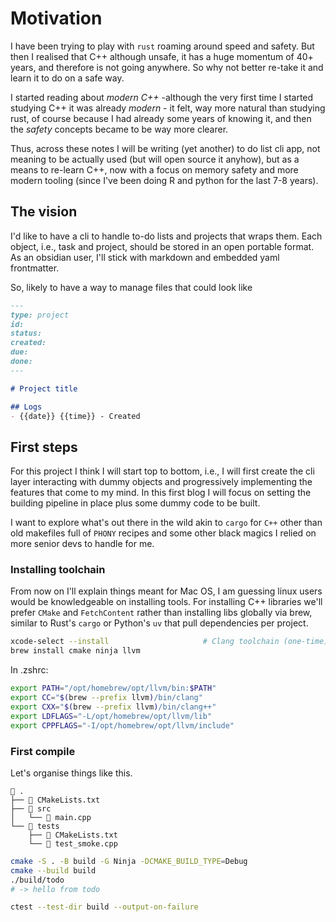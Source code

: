 # Motivation

I have been trying to play with `rust` roaming around speed and safety. But then I realised that C++
although unsafe, it has a huge momentum of 40+ years, and therefore is not going anywhere. So why not
better re-take it and learn it to do on a safe way. 

I started reading about _modern C++_ -although the very first time I started studying C++ it was
already _modern_ - it felt, way more natural than studying rust, of course because I had already
some years of knowing it, and then the _safety_ concepts became to be way more clearer. 

Thus, across these notes I will be writing (yet another) to do list cli app, not meaning to be
actually used (but will open source it anyhow), but as a means to re-learn C++, now with a focus on
memory safety and more modern tooling (since I've been doing R and python for the last 7-8 years).

## The vision

I'd like to have a cli to handle to-do lists and projects that wraps them. Each object, i.e., task
and project, should be stored in an open portable format. As an obsidian user, I'll stick with
markdown and embedded yaml frontmatter. 

So, likely to have a way to manage files that could look like 

```markdown
---
type: project
id:
status:
created:
due:
done:
---

# Project title

## Logs
- {{date}} {{time}} - Created

```

## First steps

For this project I think I will start top to bottom, i.e., I will first create the cli layer
interacting with dummy objects and progressively implementing the features that come to my mind. In
this first blog I will focus on setting the building pipeline in place plus some dummy code to be
built. 

I want to explore what's out there in the wild akin to `cargo` for `C++` other than old makefiles
full of `PHONY` recipes and some other black magics I relied on more senior devs to handle for me. 


### Installing toolchain 

From now on I'll explain things meant for Mac OS, I am guessing linux users would be knowledgeable
on installing tools. For installing C++ libraries we'll prefer `CMake` and `FetchContent` rather
than installing libs globally via brew, similar to Rust's `cargo` or Python's `uv` that pull
dependencies per project.

```bash
xcode-select --install                     # Clang toolchain (one-time)
brew install cmake ninja llvm
```
In .zshrc: 

```bash
export PATH="/opt/homebrew/opt/llvm/bin:$PATH"
export CC="$(brew --prefix llvm)/bin/clang"
export CXX="$(brew --prefix llvm)/bin/clang++"
export LDFLAGS="-L/opt/homebrew/opt/llvm/lib"
export CPPFLAGS="-I/opt/homebrew/opt/llvm/include"
```

### First compile

Let's organise things like this.

```
 .
├──  CMakeLists.txt
├── 󰣞 src
│   └──  main.cpp
└──  tests
    ├──  CMakeLists.txt
    └──  test_smoke.cpp
```


```bash
cmake -S . -B build -G Ninja -DCMAKE_BUILD_TYPE=Debug
cmake --build build
./build/todo
# -> hello from todo

ctest --test-dir build --output-on-failure
```
